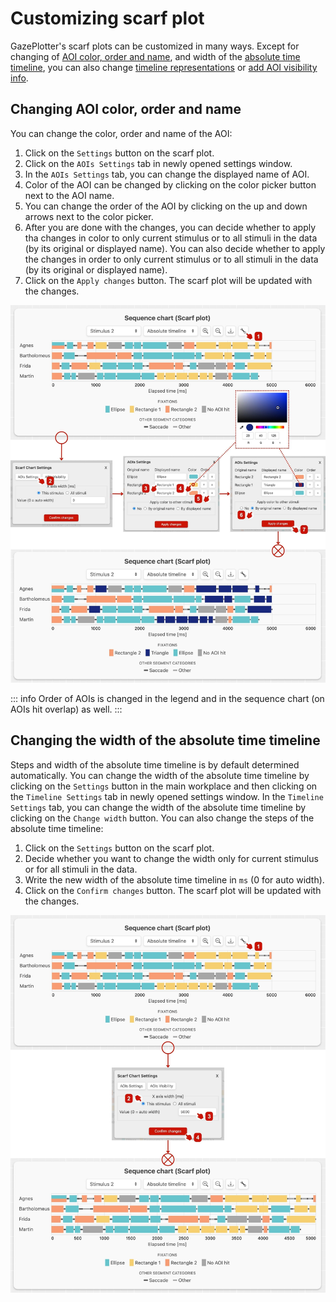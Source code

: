 # Customizing scarf plot

GazePlotter's scarf plots can be customized in many ways. Except for changing of [AOI color, order and name](#changing-aoi-color-order-and-name), and width of the [absolute time timeline](#changing-the-width-of-the-absolute-time-timeline), you can also change [timeline representations](/basic/timelines.md) or [add AOI visibility info](/basic/aoi-visibility.md).

## Changing AOI color, order and name

You can change the color, order and name of the AOI:
1. Click on the `Settings` button on the scarf plot.
2. Click on the `AOIs Settings` tab in newly opened settings window.
3. In the `AOIs Settings` tab, you can change the displayed name of AOI.
4. Color of the AOI can be changed by clicking on the color picker button next to the AOI name.
5. You can change the order of the AOI by clicking on the up and down arrows next to the color picker.
6. After you are done with the changes, you can decide whether to apply tha changes in color to only current stimulus or to all stimuli in the data (by its original or displayed name). You can also decide whether to apply the changes in order to only current stimulus or to all stimuli in the data (by its original or displayed name).
7. Click on the `Apply changes` button. The scarf plot will be updated with the changes.

![](./img/customizing-scarf-plot/1.jpg)

::: info
Order of AOIs is changed in the legend and in the sequence chart (on AOIs hit overlap) as well.
:::

## Changing the width of the absolute time timeline

Steps and width of the absolute time timeline is by default determined automatically. You can change the width of the absolute time timeline by clicking on the `Settings` button in the main workplace and then clicking on the `Timeline Settings` tab in newly opened settings window. In the `Timeline Settings` tab, you can change the width of the absolute time timeline by clicking on the `Change width` button. You can also change the steps of the absolute time timeline:
1. Click on the `Settings` button on the scarf plot.
2. Decide whether you want to change the width only for current stimulus or for all stimuli in the data.
3. Write the new width of the absolute time timeline in `ms` (0 for auto width).
4. Click on the `Confirm changes` button. The scarf plot will be updated with the changes.

![](./img/customizing-scarf-plot/2.jpg)
